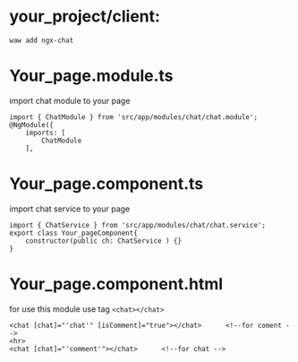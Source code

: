 # your_project/client:
```
waw add ngx-chat
```
# Your_page.module.ts
import chat module to your page
```
import { ChatModule } from 'src/app/modules/chat/chat.module';
@NgModule({
	imports: [
		ChatModule
	],
```
# Your_page.component.ts
import chat service to your page
```
import { ChatService } from 'src/app/modules/chat/chat.service';
export class Your_pageComponent{
	constructor(public ch: ChatService ) {}
}
```
# Your_page.component.html
for use this module use tag ```<chat></chat> ```
```
<chat [chat]="'chat'" [isComment]="true"></chat>      <!--for coment -->
<hr>
<chat [chat]="'comment'"></chat>      <!--for chat -->
```

